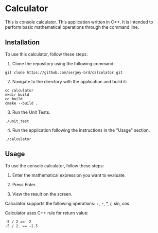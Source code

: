 # Calculator

This is console calculator. This application written in C++. It is intended to perform basic mathematical operations through the command line.

## Installation

To use this calculator, follow these steps:

1. Clone the repository using the following command:

```
git clone https://github.com/sergey-brd/calculator.git
```

2. Navigate to the directory with the application and build it:

```
cd calculator
mkdir build
cd build
cmake --build .
```

3. Run the Unit Tests.

```
./unit_test
```

4. Run the application following the instructions in the "Usage" section.

```
./calculator
```

## Usage

To use the console calculator, follow these steps:

1. Enter the mathematical expression you want to evaluate.

2. Press Enter.

3. View the result on the screen.

Calculator supports the following operations: +, -, *, /, sin, cos

Calculator uses C++ rule for return value:

```
-5 / 2 == -2
-5 / 2. == -2.5
```
